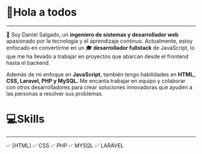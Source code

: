 # 👋Hola a todos 
---
👨 Soy Daniel Salgado, un **ingeniero de sistemas y desarrollador web** apasionado por la tecnología y el aprendizaje continuo. Actualmente, estoy enfocado en convertirme en un 🎓 **desarrollador fullstack** de JavaScript, lo que me ha llevado a trabajar en proyectos que abarcan desde el frontend hasta el backend.

Además de mi enfoque en **JavaScript**, también tengo habilidades en **HTML, CSS, Laravel, PHP y MySQL.** Me encanta trabajar en equipo y colaborar con otros desarrolladores para crear soluciones innovadoras que ayuden a las personas a resolver sus problemas.

# 💻Skills
***
✅ [HTML]
✅ CSS
✅ PHP 
✅ MYSQL 
✅ LARAVEL 


<!--
**DanielSgPz/DanielSgPz** is a ✨ _special_ ✨ repository because its `README.md` (this file) appears on your GitHub profile.

Here are some ideas to get you started:

- 🔭 I’m currently working on ...
- 🌱 I’m currently learning ...
- 👯 I’m looking to collaborate on ...
- 🤔 I’m looking for help with ...
- 💬 Ask me about ...
- 📫 How to reach me: ...
- 😄 Pronouns: ...
- ⚡ Fun fact: ...
-->
